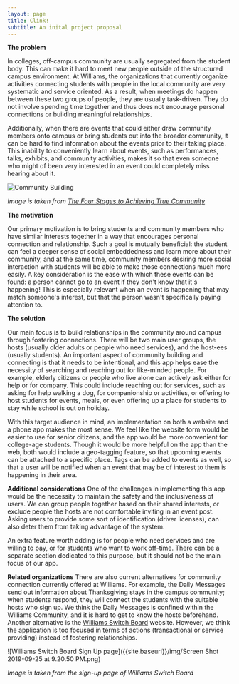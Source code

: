 ```yaml
---
layout: page
title: Clink!
subtitle: An inital project proposal
---
```


**The problem**

In colleges, off-campus community are usually segregated from the student body. This can make it hard to meet new people outside of the structured campus environment. At Williams, the organizations that currently organize activities connecting students with people in the local community are very systematic and service oriented. As a result, when meetings do happen between these two groups of people, they are usually task-driven. They do not involve spending time together and thus does not encourage personal connections or building meaningful relationships.

Additionally, when there are events that could either draw community members onto campus or bring students out into the broader community, it can be hard to find information about the events prior to their taking place. This inability to conveniently learn about events, such as performances, talks, exhibits, and community activities, makes it so that even someone who might of been very interested in an event could completely miss hearing about it. 

![Community Building]({{site.baseurl}}/img/Community-Building-Stages.jpg)

*Image is taken from [The Four Stages to Achieving True Community](https://www.onecommunityglobal.org/stages-of-community-building/)*


**The motivation**

Our primary motivation is to bring students and community members who have similar interests together in a way that encourages personal connection and relationship. Such a goal is mutually beneficial: the student can feel a deeper sense of social embeddedness and learn more about their community, and at the same time, community members desiring more social interaction with students will be able to make those connections much more easily. A key consideration is the ease with which these events can be found: a person cannot go to an event if they don't know that it's happening! This is especially relevant when an event is happening that may match someone's interest, but that the person wasn't specifically paying attention to.


**The solution**

Our main focus is to build relationships in the community around campus through fostering connections. There will be two main user groups, the hosts (usually older adults or people who need services), and the host-ees (usually students). An important aspect of community building and connecting is that it needs to be intentional, and this app helps ease the necessity of searching and reaching out for like-minded people. For example, elderly citizens or people who live alone can actively ask either for help or for company. This could include reaching out for services, such as asking for help walking a dog, for companionship or activities, or offering to host students for events, meals, or even offering up a place for students to stay while school is out on holiday.

With this target audience in mind, an implementation on both a website and a phone app makes the most sense. We feel like the website form would be easier to use for senior citizens, and the app would be more convenient for college-age students. Though it would be more helpful on the app than the web, both would include a geo-tagging feature, so that upcoming events can be attached to a specific place. Tags can be added to events as well, so that a user will be notified when an event that may be of interest to them is happening in their area.


**Additional considerations**
One of the challenges in implementing this app would be the necessity to maintain the safety and the inclusiveness of users. We can group people together based on their shared interests, or exclude people the hosts are not comfortable inviting in an event post. Asking users to provide some sort of identification (driver licenses), can also deter them from taking advantage of the system.

An extra feature worth adding is for people who need services and are willing to pay, or for students who want to work off-time. There can be a separate section dedicated to this purpose, but it should not be the main focus of our app.


**Related organizations**
There are also current alternatives for community connection currently offered at Williams. For example, the Daily Messages send out information about Thanksgiving stays in the campus community; when students respond, they will connect the students with the suitable hosts who sign up. We think the Daily Messages is confined within the Williams Community, and it is hard to get to know the hosts beforehand. Another alternative is the [Williams Switch Board](https://williams.switchboardhq.com/sign_up) website. However, we think the application is too focused in terms of actions (transactional or service providing) instead of fostering relationships.

![Williams Switch Board Sign Up page]({{site.baseurl}}/img/Screen Shot 2019-09-25 at 9.20.50 PM.png)

*Image is taken from the sign-up page of Williams Switch Board*
